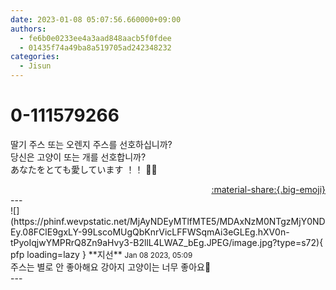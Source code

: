 ```yaml
---
date: 2023-01-08 05:07:56.660000+09:00
authors:
  - fe6b0e0233ee4a3aad848aacb5f0fdee
  - 01435f74a49ba8a519705ad242348232
categories:
  - Jisun
---
```


# 0-111579266

<div class="post-container" markdown="1">
<div class="content-container md-sidebar__scrollwrap" markdown="1">

딸기 주스 또는 오렌지 주스를 선호하십니까? <br>당신은 고양이 또는 개를 선호합니까? <br>あなたをとても愛しています ！！ 🌸😭

</div>
</div>

<div style="text-align: right;" markdown="1">
<a href="https://weverse.io/fromis9/fanpost/0-111579266" style="text-align: right;">:material-share:{.big-emoji}</a>
</div>
---

<div class="comments-container md-sidebar__scrollwrap" markdown="1">
<div class="comment" markdown="1">
<div class='id-container' markdown="1">
![](https://phinf.wevpstatic.net/MjAyNDEyMTlfMTE5/MDAxNzM0NTgzMjY0NDEy.08FClE9gxLY-99LscoMUgQbKnrVicLFFWSqmAi3eGLEg.hXV0n-tPyoIqjwYMPRrQ8Zn9aHvy3-B2llL4LWAZ_bEg.JPEG/image.jpg?type=s72){ pfp loading=lazy }
**<span class="artist">지선</span>** <small>Jan 08 2023, 05:09</small><br>
</div>
<div class='comment-body' markdown="1">
주스는 별로 안 좋아해요 강아지 고양이는 너무 좋아요🫠
</div>
</div>
</div>
---

